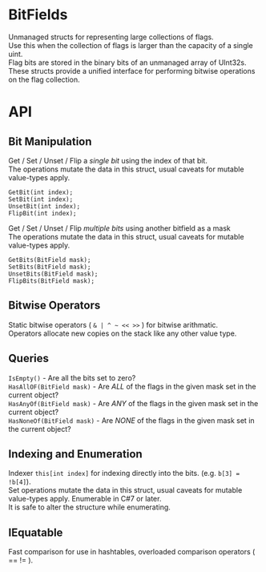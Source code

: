 # BitFields

Unmanaged structs for representing large collections of flags.<br>
Use this when the collection of flags is larger than the capacity of a single uint.<br>
Flag bits are stored in the binary bits of an unmanaged array of UInt32s.<br>
These structs provide a unified interface for performing bitwise operations on the flag collection.<br>

# API

## Bit Manipulation

Get / Set / Unset / Flip a _single bit_ using the index of that bit.<br>
The operations mutate the data in this struct, usual caveats for mutable value-types apply.<br>

`GetBit(int index);`<br>
`SetBit(int index);`<br>
`UnsetBit(int index);`<br>
`FlipBit(int index);`<br>

Get / Set / Unset / Flip _multiple bits_ using another bitfield as a mask<br>
The operations mutate the data in this struct, usual caveats for mutable value-types apply.<br>

`GetBits(BitField mask);`<br>
`SetBits(BitField mask);`<br>
`UnsetBits(BitField mask);`<br>
`FlipBits(BitField mask);`<br>

## Bitwise Operators

Static bitwise operators ( `& | ^ ~ << >>` ) for bitwise arithmatic.<br>
Operators allocate new copies on the stack like any other value type.<br>

## Queries

`IsEmpty()` - Are all the bits set to zero?<br>
`HasAllOF(BitField mask)` - Are _ALL_ of the flags in the given mask set in the current object?<br>
`HasAnyOf(BitField mask)` - Are _ANY_ of the flags in the given mask set in the current object?<br>
`HasNoneOf(BitField mask)` - Are _NONE_ of the flags in the given mask set in the current object?<br>

## Indexing and Enumeration

Indexer `this[int index]` for indexing directly into the bits. (e.g. `b[3] = !b[4]`).<br>
Set operations mutate the data in this struct, usual caveats for mutable value-types apply.<be>
Enumerable in C#7 or later.<br>
It is safe to alter the structure while enumerating.<br>

## IEquatable

Fast comparison for use in hashtables, overloaded comparison operators ( == != ).<br>




